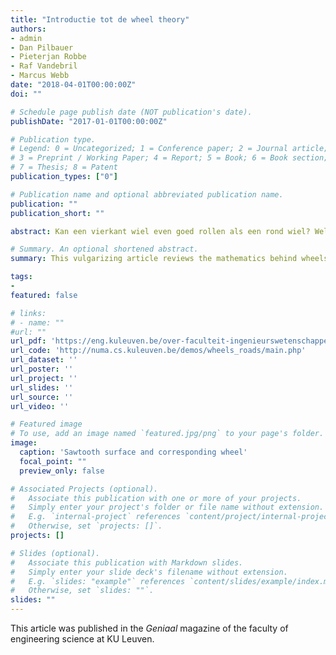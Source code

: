 ```yaml
---
title: "Introductie tot de wheel theory"
authors:
- admin
- Dan Pilbauer
- Pieterjan Robbe
- Raf Vandebril
- Marcus Webb
date: "2018-04-01T00:00:00Z"
doi: ""

# Schedule page publish date (NOT publication's date).
publishDate: "2017-01-01T00:00:00Z"

# Publication type.
# Legend: 0 = Uncategorized; 1 = Conference paper; 2 = Journal article;
# 3 = Preprint / Working Paper; 4 = Report; 5 = Book; 6 = Book section;
# 7 = Thesis; 8 = Patent
publication_types: ["0"]

# Publication name and optional abbreviated publication name.
publication: ""
publication_short: ""

abstract: Kan een vierkant wiel even goed rollen als een rond wiel? Wel als je het de juiste weg geeft. In dit artikel verkennen we hoe zo’n weg er dan moet uitzien. Het zal blijken dat de wiskunde wielen met een andere vorm - zoals een ster, een vijfhoek of een bloem - in staat stelt een weg te vinden waarop ze kunnen rollen.	

# Summary. An optional shortened abstract.
summary: This vulgarizing article reviews the mathematics behind wheels that roll smoothly on an irregular surface.

tags:
- 
featured: false

# links:
# - name: ""
#url: ""
url_pdf: 'https://eng.kuleuven.be/over-faculteit-ingenieurswetenschappen/GeniaaL/geniaal-2018/geniaaljg11nr41.pdf'
url_code: 'http://numa.cs.kuleuven.be/demos/wheels_roads/main.php'
url_dataset: ''
url_poster: ''
url_project: ''
url_slides: ''
url_source: ''
url_video: ''

# Featured image
# To use, add an image named `featured.jpg/png` to your page's folder. 
image:
  caption: 'Sawtooth surface and corresponding wheel'
  focal_point: ""
  preview_only: false

# Associated Projects (optional).
#   Associate this publication with one or more of your projects.
#   Simply enter your project's folder or file name without extension.
#   E.g. `internal-project` references `content/project/internal-project/index.md`.
#   Otherwise, set `projects: []`.
projects: []

# Slides (optional).
#   Associate this publication with Markdown slides.
#   Simply enter your slide deck's filename without extension.
#   E.g. `slides: "example"` references `content/slides/example/index.md`.
#   Otherwise, set `slides: ""`.
slides: ""
---
```


This article was published in the _Geniaal_ magazine of the faculty of engineering science at KU Leuven.
